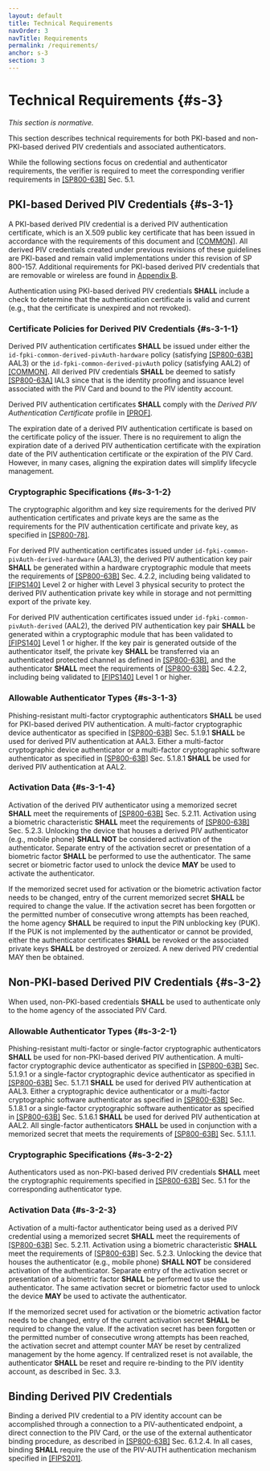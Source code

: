 ```yaml
---
layout: default
title: Technical Requirements
navOrder: 3
navTitle: Requirements
permalink: /requirements/
anchor: s-3
section: 3
---
```


# Technical Requirements {#s-3}

*This section is normative.*

This section describes technical requirements for both PKI-based and non-PKI-based derived PIV credentials and associated authenticators.

While the following sections focus on credential and authenticator requirements, the verifier is required to meet the corresponding verifier requirements in [[SP800-63B]](references.md#ref-SP-800-63B) Sec. 5.1.

## PKI-based Derived PIV Credentials {#s-3-1}

A PKI-based derived PIV credential is a derived PIV authentication certificate, which is an X.509 public key certificate that has been issued in accordance with the requirements of this document and [[COMMON]](references.md#ref-COMMON). All derived PIV credentials created under previous revisions of these guidelines are PKI-based and remain valid implementations under this revision of SP 800-157. Additional requirements for PKI-based derived PIV credentials that are removable or wireless are found in [Appendix B](B_model.md#s-b).

Authentication using PKI-based derived PIV credentials **SHALL** include a check to determine that the authentication certificate is valid and current (e.g., that the certificate is unexpired and not revoked).

### Certificate Policies for Derived PIV Credentials {#s-3-1-1}

Derived PIV authentication certificates **SHALL** be issued under either the `id-fpki-common-derived-pivAuth-hardware` policy (satisfying [[SP800-63B]](references.md#ref-SP-800-63B) AAL3) or the `id-fpki-common-derived-pivAuth` policy (satisfying AAL2) of [[COMMON]](references.md#ref-COMMON). All derived PIV credentials **SHALL** be deemed to satisfy [[SP800-63A]](references.md#ref-SP-800-63A) IAL3 since that is the identity proofing and issuance level associated with the PIV Card and bound to the PIV identity account.

Derived PIV authentication certificates **SHALL** comply with the *Derived PIV Authentication Certificate* profile in [[PROF]](references.md#ref-SP-800-78).

The expiration date of a derived PIV authentication certificate is based on the certificate policy of the
issuer. There is no requirement to align the expiration date of a derived PIV authentication certificate
with the expiration date of the PIV authentication certificate or the expiration of the PIV Card. However,
in many cases, aligning the expiration dates will simplify lifecycle management.

### Cryptographic Specifications {#s-3-1-2}

The cryptographic algorithm and key size requirements for the derived PIV authentication certificates and
private keys are the same as the requirements for the PIV authentication certificate and private key, as
specified in [[SP800-78]](references.md#ref-SP-800-78).

For derived PIV authentication certificates issued under `id-fpki-common-pivAuth-derived-hardware`
(AAL3), the derived PIV authentication key pair **SHALL** be generated within a hardware cryptographic
module that meets the requirements of [[SP800-63B]](references.md#ref-SP-800-63B) Sec. 4.2.2, including being validated to [[FIPS140]](references.md#ref-FIPS140) Level 2 or higher with Level 3 physical security to
protect the derived PIV authentication private key while in storage and not permitting export
of the private key.

For derived PIV authentication certificates issued under `id-fpki-common-pivAuth-derived` (AAL2), the
derived PIV authentication key pair **SHALL** be generated within a cryptographic module that has been
validated to [[FIPS140]](references.md#ref-FIPS140) Level 1 or higher. If the key pair is generated outside of the authenticator itself, the private key **SHALL** be transferred via an authenticated protected channel as defined in [[SP800-63B]](references.md#ref-SP-800-63B), and the authenticator **SHALL** meet the requirements of [[SP800-63B]](references.md#ref-SP-800-63B) Sec. 4.2.2, including being validated to [[FIPS140]](references.md#ref-FIPS140) Level 1 or higher. 

### Allowable Authenticator Types {#s-3-1-3}

Phishing-resistant multi-factor cryptographic authenticators **SHALL** be used for PKI-based derived PIV authentication. A multi-factor cryptographic device authenticator as specified in [[SP800-63B]](references.md#ref-SP-800-63B) Sec. 5.1.9.1 **SHALL** be used for derived PIV authentication at AAL3. Either a multi-factor cryptographic device authenticator or a multi-factor cryptographic software authenticator as specified in [[SP800-63B]](references.md#ref-SP-800-63B) Sec. 5.1.8.1 **SHALL** be used for derived PIV authentication at AAL2.

### Activation Data {#s-3-1-4}

Activation of the derived PIV authenticator using a memorized secret **SHALL** meet the requirements of [[SP800-63B]](references.md#ref-SP-800-63B) Sec. 5.2.11. Activation using a biometric characteristic **SHALL** meet the requirements of [[SP800-63B]](references.md#ref-SP-800-63B) Sec. 5.2.3. Unlocking the device that houses a derived PIV authenticator (e.g., mobile phone) **SHALL NOT** be considered activation of the authenticator. Separate entry of the activation secret or presentation of a biometric factor **SHALL** be performed to use the authenticator. The same secret or biometric factor used to unlock the device **MAY** be used to activate the authenticator.

If the memorized secret used for activation or the biometric activation factor needs to be changed, entry of the current memorized secret **SHALL** be required to change the value. If the activation secret has been forgotten or the permitted number of consecutive wrong attempts has been reached, the home agency **SHALL** be required to input the PIN unblocking key (PUK). If the PUK is not implemented by the authenticator or cannot be provided, either the authenticator certificates **SHALL** be revoked or the associated private keys **SHALL** be destroyed or zeroized. A new derived PIV credential MAY then be obtained.

## Non-PKI-based Derived PIV Credentials {#s-3-2}

When used, non-PKI-based credentials **SHALL** be used to authenticate only to the home agency of the associated PIV Card.

### Allowable Authenticator Types {#s-3-2-1}

Phishing-resistant multi-factor or single-factor cryptographic authenticators **SHALL** be used for non-PKI-based derived PIV authentication. A multi-factor cryptographic device authenticator as specified in [[SP800-63B]](references.md#ref-SP-800-63B) Sec. 5.1.9.1 or a single-factor cryptographic device authenticator as specified in [[SP800-63B]](references.md#ref-SP-800-63B) Sec. 5.1.7.1 **SHALL** be used for derived PIV authentication at AAL3. Either a cryptographic device authenticator or a multi-factor cryptographic software authenticator as specified in [[SP800-63B]](references.md#ref-SP-800-63B) Sec. 5.1.8.1 or a single-factor cryptographic software authenticator as specified in [[SP800-63B]](references.md#ref-SP-800-63B) Sec. 5.1.6.1 **SHALL** be used for derived PIV authentication at AAL2. All single-factor authenticators **SHALL** be used in conjunction with a memorized secret that meets the requirements of [[SP800-63B]](references.md#ref-SP-800-63B) Sec. 5.1.1.1.

### Cryptographic Specifications {#s-3-2-2}

Authenticators used as non-PKI-based derived PIV credentials **SHALL** meet the cryptographic requirements specified in [[SP800-63B]](references.md#ref-SP-800-63B) Sec. 5.1 for the corresponding authenticator type.

### Activation Data {#s-3-2-3}

Activation of a multi-factor authenticator being used as a derived PIV credential using a memorized secret **SHALL** meet the requirements of [[SP800-63B]](references.md#ref-SP-800-63B) Sec. 5.2.11. Activation using a biometric characteristic **SHALL** meet the requirements of [[SP800-63B]](references.md#ref-SP-800-63B) Sec. 5.2.3. Unlocking the device that houses the authenticator (e.g., mobile phone) **SHALL NOT** be considered activation of the authenticator. Separate entry of the activation secret or presentation of a biometric factor **SHALL** be performed to use the authenticator. The same activation secret or biometric factor used to unlock the device **MAY** be used to activate the authenticator.

If the memorized secret used for activation or the biometric activation factor needs to be changed, entry of the current activation secret **SHALL** be required to change the value. If the activation secret has been forgotten or the permitted number of consecutive wrong attempts has been reached, the activation secret and attempt counter MAY be reset by centralized management by the home agency. If centralized reset is not available, the authenticator **SHALL** be reset and require re-binding to the PIV identity account, as described in Sec. 3.3.

## Binding Derived PIV Credentials

Binding a derived PIV credential to a PIV identity account can be accomplished through a connection to a PIV-authenticated endpoint, a direct connection to the PIV Card, or the use of the external authenticator binding procedure, as described in [[SP800-63B]](references.md#ref-SP-800-63B) Sec. 6.1.2.4. In all cases, binding **SHALL** require the use of the PIV-AUTH authentication mechanism specified in [[FIPS201]](references.md#ref-FIPS201).

